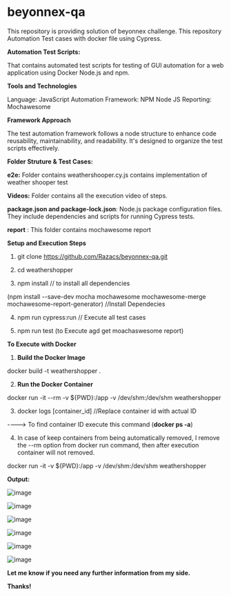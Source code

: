 # beyonnex-qa
This repository is providing solution of beyonnex challenge. This repository Automation Test cases with docker file using Cypress.

**Automation Test Scripts:**

That contains automated test scripts for testing of GUI automation for a web application using Docker Node.js and npm.

**Tools and Technologies**

Language: JavaScript
Automation Framework: NPM Node JS
Reporting: Mochawesome

**Framework Approach**

The test automation framework follows a node structure to enhance code reusability, maintainability, and readability. It's designed to organize the test scripts effectively.

**Folder Struture & Test Cases:**

**e2e:** Folder contains weathershooper.cy.js contains implementation of weather shooper test

**Videos:** Folder contains all the execution video of steps.

**package.json and package-lock.json**: Node.js package configuration files. They include dependencies and scripts for running Cypress tests.

**report** : This folder contains mochawesome report 

**Setup and Execution Steps**

1) git clone https://github.com/Razacs/beyonnex-qa.git

2) cd weathershopper  

3) npm install // to install all dependencies

(npm install --save-dev mocha mochawesome mochawesome-merge mochawesome-report-generator) //Install Dependecies

4) npm run cypress:run // Execute all test cases

5) npm run test (to Execute agd get moachaswesome report) 
   
**To Execute with Docker**

1) **Build the Docker Image**

docker build -t weathershopper .

2) **Run the Docker Container**

docker run -it --rm -v ${PWD}:/app -v /dev/shm:/dev/shm weathershopper

3) docker logs [container_id] //Replace container id with actual ID

----> To find container ID execute this command (**docker ps -a**)

4) In case of keep containers from being automatically removed, I remove the --rm option from docker run command, then after execution container will not removed.

docker run -it -v ${PWD}:/app -v /dev/shm:/dev/shm weathershopper

**Output:**

![image](https://github.com/Razacs/beyonnex-qa/assets/32739941/e2e4d989-110e-4ec2-9bea-c47bc5d33a03)

![image](https://github.com/Razacs/beyonnex-qa/assets/32739941/fadc5c66-1b35-4a13-aec4-dc7576b86d91)

![image](https://github.com/Razacs/beyonnex-qa/assets/32739941/46b85cc4-9fd6-4466-abcf-2a7c29d8dae0)

![image](https://github.com/Razacs/beyonnex-qa/assets/32739941/7b6c265e-1525-430c-8fdc-02b8849ab6d3)

![image](https://github.com/Razacs/beyonnex-qa/assets/32739941/d8ff25f7-879b-4006-91e5-b43c8da733fe)

![image](https://github.com/Razacs/beyonnex-qa/assets/32739941/c1f63fb8-8711-4c06-a498-e89363d2a849)

**Let me know if you need any further information from my side.**

**Thanks!**
